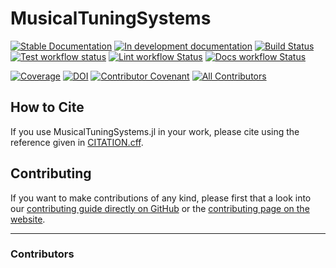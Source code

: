 # MusicalTuningSystems

[![Stable Documentation](https://img.shields.io/badge/docs-stable-blue.svg)](https://tp2750.github.io/MusicalTuningSystems.jl/stable)
[![In development documentation](https://img.shields.io/badge/docs-dev-blue.svg)](https://tp2750.github.io/MusicalTuningSystems.jl/dev)
[![Build Status](https://github.com/tp2750/MusicalTuningSystems.jl/workflows/Test/badge.svg)](https://github.com/tp2750/MusicalTuningSystems.jl/actions)
[![Test workflow status](https://github.com/tp2750/MusicalTuningSystems.jl/actions/workflows/Test.yml/badge.svg?branch=main)](https://github.com/tp2750/MusicalTuningSystems.jl/actions/workflows/Test.yml?query=branch%3Amain)
[![Lint workflow Status](https://github.com/tp2750/MusicalTuningSystems.jl/actions/workflows/Lint.yml/badge.svg?branch=main)](https://github.com/tp2750/MusicalTuningSystems.jl/actions/workflows/Lint.yml?query=branch%3Amain)
[![Docs workflow Status](https://github.com/tp2750/MusicalTuningSystems.jl/actions/workflows/Docs.yml/badge.svg?branch=main)](https://github.com/tp2750/MusicalTuningSystems.jl/actions/workflows/Docs.yml?query=branch%3Amain)

[![Coverage](https://codecov.io/gh/tp2750/MusicalTuningSystems.jl/branch/main/graph/badge.svg)](https://codecov.io/gh/tp2750/MusicalTuningSystems.jl)
[![DOI](https://zenodo.org/badge/DOI/FIXME)](https://doi.org/FIXME)
[![Contributor Covenant](https://img.shields.io/badge/Contributor%20Covenant-2.1-4baaaa.svg)](CODE_OF_CONDUCT.md)
[![All Contributors](https://img.shields.io/github/all-contributors/tp2750/MusicalTuningSystems.jl?labelColor=5e1ec7&color=c0ffee&style=flat-square)](#contributors)

## How to Cite

If you use MusicalTuningSystems.jl in your work, please cite using the reference given in [CITATION.cff](https://github.com/tp2750/MusicalTuningSystems.jl/blob/main/CITATION.cff).

## Contributing

If you want to make contributions of any kind, please first that a look into our [contributing guide directly on GitHub](docs/src/90-contributing.md) or the [contributing page on the website](https://tp2750.github.io/MusicalTuningSystems.jl/dev/90-contributing/).

---

### Contributors

<!-- ALL-CONTRIBUTORS-LIST:START - Do not remove or modify this section -->
<!-- prettier-ignore-start -->
<!-- markdownlint-disable -->

<!-- markdownlint-restore -->
<!-- prettier-ignore-end -->

<!-- ALL-CONTRIBUTORS-LIST:END -->
